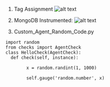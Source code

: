 1. Tag Assignment
![alt text](https://github.com/cconerby/hiring-engineers/blob/master/1_Assigning_Tags.JPG)

2. MongoDB Instrumented:
![alt text](https://github.com/cconerby/hiring-engineers/blob/master/2_MongoDB_Instrumented.JPG)

3. Custom_Agent_Random_Code.py
```
import random
from checks import AgentCheck
class HelloCheck(AgentCheck):
  def check(self, instance):

        x = random.randint(1, 1000)

        self.gauge('random.number', x)
```
